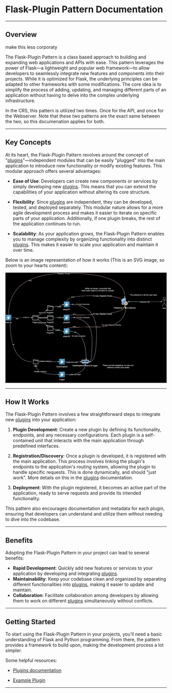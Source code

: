 # Flask-Plugin Pattern Documentation

---

## Overview

make this less corporaty

The Flask-Plugin Pattern is a class based approach to building and expanding web applications and APIs with ease. This pattern leverages the power of Flask—a lightweight and popular web framework—to allow developers to seamlessly integrate new features and components into their projects. While it is optimized for Flask, the underlying principles can be adapted to other frameworks with some modifications. The core idea is to simplify the process of adding, updating, and managing different parts of an application without having to delve into the complex underlying infrastructure.

In the CRS, this pattern is utilized two times. Once for the API, and once for the Webserver. Note that these two patterns are the exact same between the two, so this documenation applies for both. 

---

## Key Concepts

At its heart, the Flask-Plugin Pattern revolves around the concept of "[plugins](../Plugins)"—independent modules that can be easily "plugged" into the main application to introduce new functionality or modify existing features. This modular approach offers several advantages:

- **Ease of Use**: Developers can create new components or services by simply developing new [plugins](../Plugins). This means that you can extend the capabilities of your application without altering its core structure.

- **Flexibility**: Since [plugins](../Plugins) are independent, they can be developed, tested, and deployed separately. This modular nature allows for a more agile development process and makes it easier to iterate on specific parts of your application. Additionally, if one plugin breaks, the rest of the application continues to run. 

- **Scalability**: As your application grows, the Flask-Plugin Pattern enables you to manage complexity by organizing functionality into distinct [plugins](../Plugins). This makes it easier to scale your application and maintain it over time.

Below is an image representation of how it works (This is an SVG image, so zoom to your hearts content):

![](../../Images/flask_plugin_pattern.svg)

---

## How It Works

The Flask-Plugin Pattern involves a few straightforward steps to integrate new [plugins](../Plugins) into your application:

1. **Plugin Development**: Create a new plugin by defining its functionality, endpoints, and any necessary configurations. Each plugin is a self-contained unit that interacts with the main application through predefined interfaces.

2. **Registration/Discovery**: Once a plugin is developed, it is registered with the main application. This process involves linking the plugin's endpoints to the application's routing system, allowing the plugin to handle specific requests. This is done dynamically, and should "just work". More details on this in the [plugins](../Plugins) documentation.

3. **Deployment**: With the plugin registered, it becomes an active part of the application, ready to serve requests and provide its intended functionality.

This pattern also encourages documentation and metadata for each plugin, ensuring that developers can understand and utilize them without needing to dive into the codebase.

---

## Benefits

Adopting the Flask-Plugin Pattern in your project can lead to several benefits:

- **Rapid Development**: Quickly add new features or services to your application by developing and integrating [plugins](../Plugins).
- **Maintainability**: Keep your codebase clean and organized by separating different functionalities into [plugins](../Plugins), making it easier to update and maintain.
- **Collaboration**: Facilitate collaboration among developers by allowing them to work on different [plugins](../Plugins) simultaneously without conflicts.

---

## Getting Started

To start using the Flask-Plugin Pattern in your projects, you'll need a basic understanding of Flask and Python programming. From there, the pattern provides a framework to build upon, making the development process a lot simpler.

Some helpful resources:

 - [Plugins documentation](../Plugins)

 - [Example Plugin](../API/Models%20&%20Plugins/GPT2.md)



---
